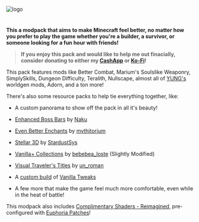
![logo](https://kckarnige.is-a.dev/res/tscm-title.png)
#
**This a modpack that aims to make Minecraft feel better, no matter how you prefer to play the game whether you're a builder, a survivor, or someone looking for a fun hour with friends!**

> **If you enjoy this pack and would like to help me out finacially, consider donating to either my [CashApp](https://cash.app/$kckarnige) or [Ko-Fi](https://ko-fi.com/kckarnige)!**

This pack features mods like Better Combat, Marium's Soulslike Weaponry, SimplySkills, Dungeon Difficulty, Teralith, Nullscape, almost all of [YUNG's](https://modrinth.com/user/YUNGNICKYOUNG) worldgen mods, Adorn, and a ton more!

There's also some resource packs to help tie everything together, like:

- A custom panorama to show off the pack in all it's beauty!

- [Enhanced Boss Bars](https://modrinth.com/resourcepack/enhanced-boss-bars) by [Naku](https://modrinth.com/user/Naku)

- [Even Better Enchants](https://modrinth.com/resourcepack/even-better-enchants) by [mythitorium](https://modrinth.com/user/mythitorium)

- [Stellar 3D](https://modrinth.com/resourcepack/stellar-3d) by [StardustSys](https://modrinth.com/user/StardustSys)

- [Vanilla+ Collections](https://modrinth.com/resourcepack/vanillacollections) by [bebebea_loste](https://modrinth.com/user/bebebea_loste) (Slightly Modified)

- [Visual Traveler's Titles](https://www.curseforge.com/minecraft/texture-packs/visual-travelers-titles) by [un_roman](https://www.curseforge.com/members/un_roman)

- A [custom build](https://vanillatweaks.net/share#PBpDoU) of [Vanilla Tweaks](https://vanillatweaks.net)

- A few more that make the game feel much more comfortable, even while in the heat of battle!

This modpack also includes [Complimentary Shaders - Reimagined](https://modrinth.com/shader/complementary-reimagined), pre-configured with [Euphoria Patches](https://modrinth.com/mod/euphoria-patches)!
